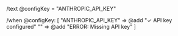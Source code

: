 /text @configKey = "ANTHROPIC_API_KEY"

/when @configKey: [
  "ANTHROPIC_API_KEY" => @add "✓ API key configured"
  "" => @add "ERROR: Missing API key"
]